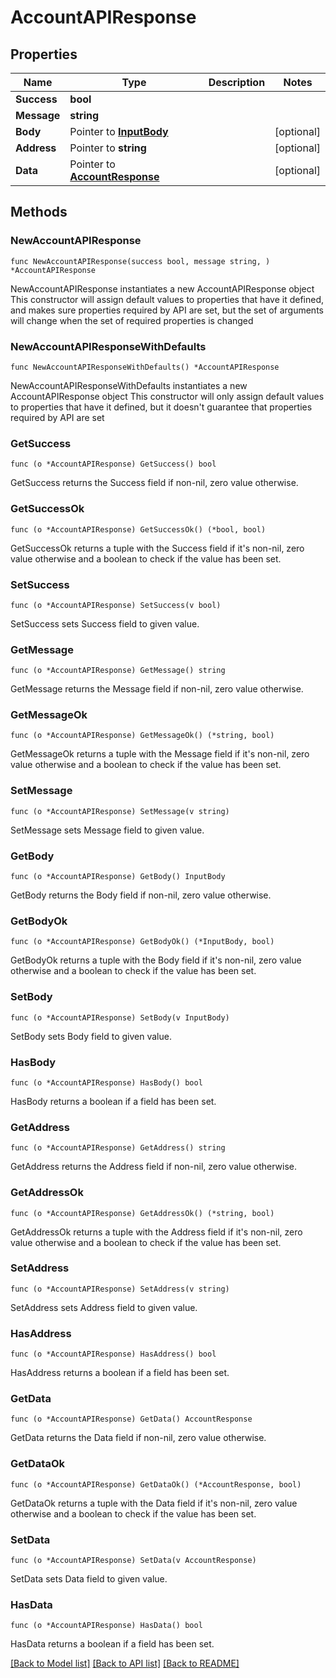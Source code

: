 # AccountAPIResponse

## Properties

Name | Type | Description | Notes
------------ | ------------- | ------------- | -------------
**Success** | **bool** |  | 
**Message** | **string** |  | 
**Body** | Pointer to [**InputBody**](InputBody.md) |  | [optional] 
**Address** | Pointer to **string** |  | [optional] 
**Data** | Pointer to [**AccountResponse**](AccountResponse.md) |  | [optional] 

## Methods

### NewAccountAPIResponse

`func NewAccountAPIResponse(success bool, message string, ) *AccountAPIResponse`

NewAccountAPIResponse instantiates a new AccountAPIResponse object
This constructor will assign default values to properties that have it defined,
and makes sure properties required by API are set, but the set of arguments
will change when the set of required properties is changed

### NewAccountAPIResponseWithDefaults

`func NewAccountAPIResponseWithDefaults() *AccountAPIResponse`

NewAccountAPIResponseWithDefaults instantiates a new AccountAPIResponse object
This constructor will only assign default values to properties that have it defined,
but it doesn't guarantee that properties required by API are set

### GetSuccess

`func (o *AccountAPIResponse) GetSuccess() bool`

GetSuccess returns the Success field if non-nil, zero value otherwise.

### GetSuccessOk

`func (o *AccountAPIResponse) GetSuccessOk() (*bool, bool)`

GetSuccessOk returns a tuple with the Success field if it's non-nil, zero value otherwise
and a boolean to check if the value has been set.

### SetSuccess

`func (o *AccountAPIResponse) SetSuccess(v bool)`

SetSuccess sets Success field to given value.


### GetMessage

`func (o *AccountAPIResponse) GetMessage() string`

GetMessage returns the Message field if non-nil, zero value otherwise.

### GetMessageOk

`func (o *AccountAPIResponse) GetMessageOk() (*string, bool)`

GetMessageOk returns a tuple with the Message field if it's non-nil, zero value otherwise
and a boolean to check if the value has been set.

### SetMessage

`func (o *AccountAPIResponse) SetMessage(v string)`

SetMessage sets Message field to given value.


### GetBody

`func (o *AccountAPIResponse) GetBody() InputBody`

GetBody returns the Body field if non-nil, zero value otherwise.

### GetBodyOk

`func (o *AccountAPIResponse) GetBodyOk() (*InputBody, bool)`

GetBodyOk returns a tuple with the Body field if it's non-nil, zero value otherwise
and a boolean to check if the value has been set.

### SetBody

`func (o *AccountAPIResponse) SetBody(v InputBody)`

SetBody sets Body field to given value.

### HasBody

`func (o *AccountAPIResponse) HasBody() bool`

HasBody returns a boolean if a field has been set.

### GetAddress

`func (o *AccountAPIResponse) GetAddress() string`

GetAddress returns the Address field if non-nil, zero value otherwise.

### GetAddressOk

`func (o *AccountAPIResponse) GetAddressOk() (*string, bool)`

GetAddressOk returns a tuple with the Address field if it's non-nil, zero value otherwise
and a boolean to check if the value has been set.

### SetAddress

`func (o *AccountAPIResponse) SetAddress(v string)`

SetAddress sets Address field to given value.

### HasAddress

`func (o *AccountAPIResponse) HasAddress() bool`

HasAddress returns a boolean if a field has been set.

### GetData

`func (o *AccountAPIResponse) GetData() AccountResponse`

GetData returns the Data field if non-nil, zero value otherwise.

### GetDataOk

`func (o *AccountAPIResponse) GetDataOk() (*AccountResponse, bool)`

GetDataOk returns a tuple with the Data field if it's non-nil, zero value otherwise
and a boolean to check if the value has been set.

### SetData

`func (o *AccountAPIResponse) SetData(v AccountResponse)`

SetData sets Data field to given value.

### HasData

`func (o *AccountAPIResponse) HasData() bool`

HasData returns a boolean if a field has been set.


[[Back to Model list]](../README.md#documentation-for-models) [[Back to API list]](../README.md#documentation-for-api-endpoints) [[Back to README]](../README.md)


